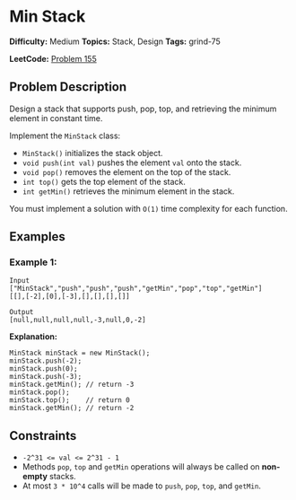 # Min Stack

**Difficulty:** Medium
**Topics:** Stack, Design
**Tags:** grind-75

**LeetCode:** [Problem 155](https://leetcode.com/problems/min-stack/description/)

## Problem Description

Design a stack that supports push, pop, top, and retrieving the minimum element in constant time.

Implement the `MinStack` class:

- `MinStack()` initializes the stack object.
- `void push(int val)` pushes the element `val` onto the stack.
- `void pop()` removes the element on the top of the stack.
- `int top()` gets the top element of the stack.
- `int getMin()` retrieves the minimum element in the stack.

You must implement a solution with `O(1)` time complexity for each function.

## Examples

### Example 1:

```
Input
["MinStack","push","push","push","getMin","pop","top","getMin"]
[[],[-2],[0],[-3],[],[],[],[]]

Output
[null,null,null,null,-3,null,0,-2]
```

**Explanation:**

```
MinStack minStack = new MinStack();
minStack.push(-2);
minStack.push(0);
minStack.push(-3);
minStack.getMin(); // return -3
minStack.pop();
minStack.top();    // return 0
minStack.getMin(); // return -2
```

## Constraints

- `-2^31 <= val <= 2^31 - 1`
- Methods `pop`, `top` and `getMin` operations will always be called on **non-empty** stacks.
- At most `3 * 10^4` calls will be made to `push`, `pop`, `top`, and `getMin`.
